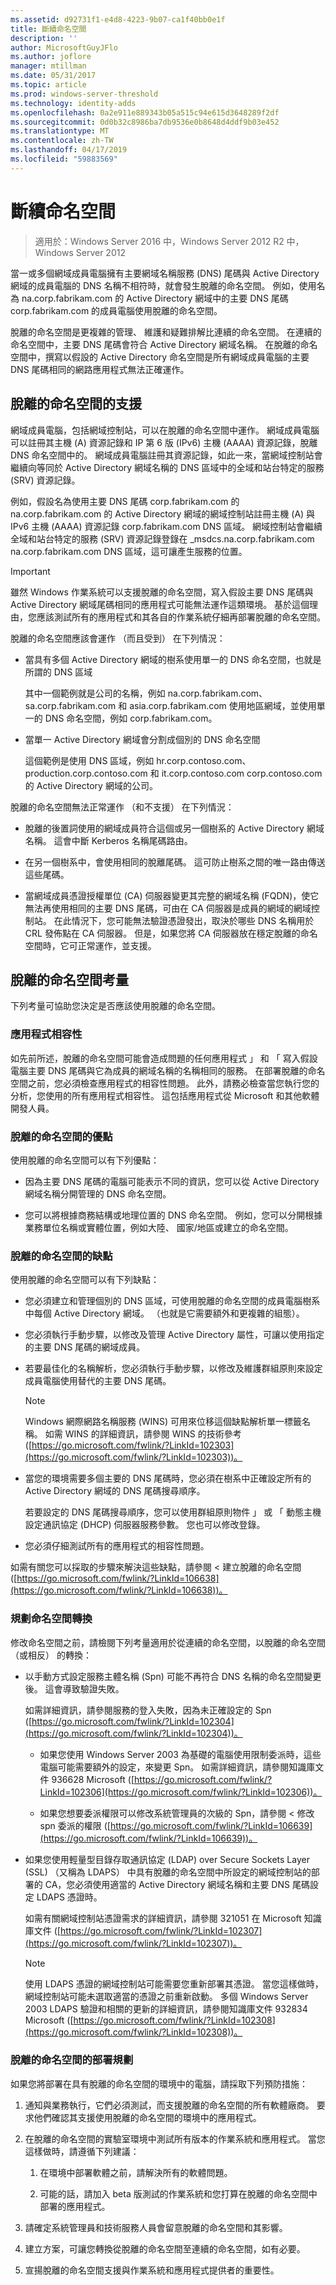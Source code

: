 ```yaml
---
ms.assetid: d92731f1-e4d8-4223-9b07-ca1f40bb0e1f
title: 斷續命名空間
description: ''
author: MicrosoftGuyJFlo
ms.author: joflore
manager: mtillman
ms.date: 05/31/2017
ms.topic: article
ms.prod: windows-server-threshold
ms.technology: identity-adds
ms.openlocfilehash: 0a2e911e889343b05a515c94e615d3648289f2df
ms.sourcegitcommit: 0d0b32c8986ba7db9536e0b8648d4ddf9b03e452
ms.translationtype: MT
ms.contentlocale: zh-TW
ms.lasthandoff: 04/17/2019
ms.locfileid: "59883569"
---
```

# <a name="disjoint-namespace"></a>斷續命名空間

>適用於：Windows Server 2016 中，Windows Server 2012 R2 中，Windows Server 2012

當一或多個網域成員電腦擁有主要網域名稱服務 (DNS) 尾碼與 Active Directory 網域的成員電腦的 DNS 名稱不相符時，就會發生脫離的命名空間。 例如，使用名為 na.corp.fabrikam.com 的 Active Directory 網域中的主要 DNS 尾碼 corp.fabrikam.com 的成員電腦使用脫離的命名空間。  
  
脫離的命名空間是更複雜的管理、 維護和疑難排解比連續的命名空間。 在連續的命名空間中，主要 DNS 尾碼會符合 Active Directory 網域名稱。 在脫離的命名空間中，撰寫以假設的 Active Directory 命名空間是所有網域成員電腦的主要 DNS 尾碼相同的網路應用程式無法正確運作。  
  
## <a name="support-for-disjoint-namespaces"></a>脫離的命名空間的支援  
網域成員電腦，包括網域控制站，可以在脫離的命名空間中運作。 網域成員電腦可以註冊其主機 (A) 資源記錄和 IP 第 6 版 (IPv6) 主機 (AAAA) 資源記錄，脫離 DNS 命名空間中的。 網域成員電腦註冊其資源記錄，如此一來，當網域控制站會繼續向等同於 Active Directory 網域名稱的 DNS 區域中的全域和站台特定的服務 (SRV) 資源記錄。  
  
例如，假設名為使用主要 DNS 尾碼 corp.fabrikam.com 的 na.corp.fabrikam.com 的 Active Directory 網域的網域控制站註冊主機 (A) 與 IPv6 主機 (AAAA) 資源記錄 corp.fabrikam.com DNS 區域。 網域控制站會繼續全域和站台特定的服務 (SRV) 資源記錄登錄在 _msdcs.na.corp.fabrikam.com na.corp.fabrikam.com DNS 區域，這可讓產生服務的位置。  
  
> [!IMPORTANT]  
> 雖然 Windows 作業系統可以支援脫離的命名空間，寫入假設主要 DNS 尾碼與 Active Directory 網域尾碼相同的應用程式可能無法運作這類環境。 基於這個理由，您應該測試所有的應用程式和其各自的作業系統仔細再部署脫離的命名空間。  
  
脫離的命名空間應該會運作 （而且受到） 在下列情況：  
  
-   當具有多個 Active Directory 網域的樹系使用單一的 DNS 命名空間，也就是所謂的 DNS 區域  
  
    其中一個範例就是公司的名稱，例如 na.corp.fabrikam.com、 sa.corp.fabrikam.com 和 asia.corp.fabrikam.com 使用地區網域，並使用單一的 DNS 命名空間，例如 corp.fabrikam.com。  
  
-   當單一 Active Directory 網域會分割成個別的 DNS 命名空間  
  
    這個範例是使用 DNS 區域，例如 hr.corp.contoso.com、 production.corp.contoso.com 和 it.corp.contoso.com corp.contoso.com 的 Active Directory 網域的公司。  
  
脫離的命名空間無法正常運作 （和不支援） 在下列情況：  
  
-   脫離的後置詞使用的網域成員符合這個或另一個樹系的 Active Directory 網域名稱。 這會中斷 Kerberos 名稱尾碼路由。  
  
-   在另一個樹系中，會使用相同的脫離尾碼。 這可防止樹系之間的唯一路由傳送這些尾碼。  
  
-   當網域成員憑證授權單位 (CA) 伺服器變更其完整的網域名稱 (FQDN)，使它無法再使用相同的主要 DNS 尾碼，可由在 CA 伺服器是成員的網域的網域控制站。 在此情況下，您可能無法驗證憑證發出，取決於哪些 DNS 名稱用於 CRL 發佈點在 CA 伺服器。 但是，如果您將 CA 伺服器放在穩定脫離的命名空間時，它可正常運作，並支援。  
  
## <a name="considerations-for-disjoint-namespaces"></a>脫離的命名空間考量  
下列考量可協助您決定是否應該使用脫離的命名空間。  
  
### <a name="application-compatibility"></a>應用程式相容性  
如先前所述，脫離的命名空間可能會造成問題的任何應用程式 」 和 「 寫入假設電腦主要 DNS 尾碼與它為成員的網域名稱的名稱相同的服務。 在部署脫離的命名空間之前，您必須檢查應用程式的相容性問題。 此外，請務必檢查當您執行您的分析，您使用的所有應用程式相容性。 這包括應用程式從 Microsoft 和其他軟體開發人員。  
  
### <a name="advantages-of-disjoint-namespaces"></a>脫離的命名空間的優點  
使用脫離的命名空間可以有下列優點：  
  
-   因為主要 DNS 尾碼的電腦可能表示不同的資訊，您可以從 Active Directory 網域名稱分開管理的 DNS 命名空間。  
  
-   您可以將根據商務結構或地理位置的 DNS 命名空間。 例如，您可以分開根據業務單位名稱或實體位置，例如大陸、 國家/地區或建立的命名空間。  
  
### <a name="disadvantages-of-disjoint-namespaces"></a>脫離的命名空間的缺點  
使用脫離的命名空間可以有下列缺點：  
  
-   您必須建立和管理個別的 DNS 區域，可使用脫離的命名空間的成員電腦樹系中每個 Active Directory 網域。 （也就是它需要額外和更複雜的組態）。  
  
-   您必須執行手動步驟，以修改及管理 Active Directory 屬性，可讓以使用指定的主要 DNS 尾碼的網域成員。  
  
-   若要最佳化的名稱解析，您必須執行手動步驟，以修改及維護群組原則來設定成員電腦使用替代的主要 DNS 尾碼。  
  
    > [!NOTE]  
    > Windows 網際網路名稱服務 (WINS) 可用來位移這個缺點解析單一標籤名稱。 如需 WINS 的詳細資訊，請參閱 WINS 的技術參考 ([https://go.microsoft.com/fwlink/?LinkId=102303](https://go.microsoft.com/fwlink/?LinkId=102303))。  
  
-   當您的環境需要多個主要的 DNS 尾碼時，您必須在樹系中正確設定所有的 Active Directory 網域的 DNS 尾碼搜尋順序。  
  
    若要設定的 DNS 尾碼搜尋順序，您可以使用群組原則物件 」 或 「 動態主機設定通訊協定 (DHCP) 伺服器服務參數。 您也可以修改登錄。  
  
-   您必須仔細測試所有的應用程式的相容性問題。  
  
如需有關您可以採取的步驟來解決這些缺點，請參閱 < 建立脫離的命名空間 ([https://go.microsoft.com/fwlink/?LinkId=106638](https://go.microsoft.com/fwlink/?LinkId=106638))。  
  
### <a name="planning-a-namespace-transition"></a>規劃命名空間轉換  
修改命名空間之前，請檢閱下列考量適用於從連續的命名空間，以脫離的命名空間 （或相反） 的轉換：  
  
-   以手動方式設定服務主體名稱 (Spn) 可能不再符合 DNS 名稱的命名空間變更後。 這會導致驗證失敗。  
  
    如需詳細資訊，請參閱服務的登入失敗，因為未正確設定的 Spn ([https://go.microsoft.com/fwlink/?LinkId=102304](https://go.microsoft.com/fwlink/?LinkId=102304))。  
  
    -   如果您使用 Windows Server 2003 為基礎的電腦使用限制委派時，這些電腦可能需要額外的設定，來變更 Spn。 如需詳細資訊，請參閱知識庫文件 936628 Microsoft ([https://go.microsoft.com/fwlink/?LinkId=102306](https://go.microsoft.com/fwlink/?LinkId=102306))。  
  
    -   如果您想要委派權限可以修改系統管理員的次級的 Spn，請參閱 < 修改 spn 委派的權限 ([https://go.microsoft.com/fwlink/?LinkId=106639](https://go.microsoft.com/fwlink/?LinkId=106639))。  
  
-   如果您使用輕量型目錄存取通訊協定 (LDAP) over Secure Sockets Layer (SSL) （又稱為 LDAPS） 中具有脫離的命名空間中所設定的網域控制站的部署的 CA，您必須使用適當的 Active Directory 網域名稱和主要 DNS 尾碼設定 LDAPS 憑證時。  
  
    如需有關網域控制站憑證需求的詳細資訊，請參閱 321051 在 Microsoft 知識庫文件 ([https://go.microsoft.com/fwlink/?LinkId=102307](https://go.microsoft.com/fwlink/?LinkId=102307))。  
  
    > [!NOTE]  
    > 使用 LDAPS 憑證的網域控制站可能需要您重新部署其憑證。 當您這樣做時，網域控制站可能未選取適當的憑證之前重新啟動。 多個 Windows Server 2003 LDAPS 驗證和相關的更新的詳細資訊，請參閱知識庫文件 932834 Microsoft ([https://go.microsoft.com/fwlink/?LinkId=102308](https://go.microsoft.com/fwlink/?LinkId=102308))。  
  
### <a name="planning-for-disjoint-namespace-deployments"></a>脫離的命名空間的部署規劃  
如果您將部署在具有脫離的命名空間的環境中的電腦，請採取下列預防措施：  
  
1.  通知與業務執行，它們必須測試，而支援脫離的命名空間的所有軟體廠商。 要求他們確認其支援使用脫離的命名空間的環境中的應用程式。  
  
2.  在脫離的命名空間的實驗室環境中測試所有版本的作業系統和應用程式。 當您這樣做時，請遵循下列建議：  
  
    1.  在環境中部署軟體之前，請解決所有的軟體問題。  
  
    2.  可能的話，請加入 beta 版測試的作業系統和您打算在脫離的命名空間中部署的應用程式。  
  
3.  請確定系統管理員和技術服務人員會留意脫離的命名空間和其影響。  
  
4.  建立方案，可讓您轉換從脫離的命名空間至連續的命名空間，如有必要。  
  
5.  宣揚脫離的命名空間支援與作業系統和應用程式提供者的重要性。  
  


